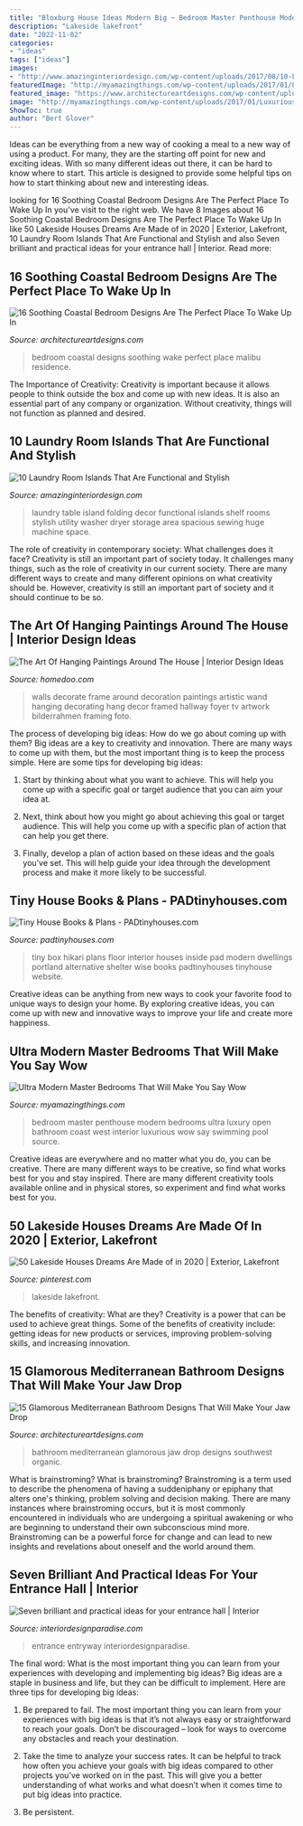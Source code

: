 ```yaml
---
title: "Bloxburg House Ideas Modern Big ~ Bedroom Master Penthouse Modern Bedrooms Ultra Luxury Open Bathroom Coast West Interior Luxurious Wow Say Swimming Pool Source"
description: "Lakeside lakefront"
date: "2022-11-02"
categories:
- "ideas"
tags: ["ideas"]
images:
- "http://www.amazinginteriordesign.com/wp-content/uploads/2017/08/10-Laundry-Room-Islands-That-Are-Functional-and-Stylish-3.jpg"
featuredImage: "http://myamazingthings.com/wp-content/uploads/2017/01/Luxurious-3-BHK-Villa-with-Swimming-pool-near-Airport-area_3-1024x564.jpg"
featured_image: "https://www.architectureartdesigns.com/wp-content/uploads/2014/12/15-Glamorous-Mediterranean-Bathroom-Designs-That-Will-Make-Your-Jaw-Drop-15-630x814.jpg"
image: "http://myamazingthings.com/wp-content/uploads/2017/01/Luxurious-3-BHK-Villa-with-Swimming-pool-near-Airport-area_3-1024x564.jpg"
ShowToc: true
author: "Bert Glover"
---
```



Ideas can be everything from a new way of cooking a meal to a new way of using a product. For many, they are the starting off point for new and exciting ideas. With so many different ideas out there, it can be hard to know where to start. This article is designed to provide some helpful tips on how to start thinking about new and interesting ideas.

	

		
looking for 16 Soothing Coastal Bedroom Designs Are The Perfect Place To Wake Up In you've visit to the right web. We have 8 Images about 16 Soothing Coastal Bedroom Designs Are The Perfect Place To Wake Up In like 50 Lakeside Houses Dreams Are Made of in 2020 | Exterior, Lakefront, 10 Laundry Room Islands That Are Functional and Stylish and also Seven brilliant and practical ideas for your entrance hall | Interior. Read more:
		
    
## 16 Soothing Coastal Bedroom Designs Are The Perfect Place To Wake Up In

<img loading=lazy src="https://www.architectureartdesigns.com/wp-content/uploads/2015/05/16-Soothing-Coastal-Bedroom-Designs-Are-The-Perfect-Place-To-Wake-Up-In-9.jpg" onerror="this.onerror=null;this.src='https://tse2.mm.bing.net/th?id=OIP.d_XA8bygv3naFHTX22myVQHaFk&amp;pid=15.1';" alt="16 Soothing Coastal Bedroom Designs Are The Perfect Place To Wake Up In">

_Source: architectureartdesigns.com_

>bedroom coastal designs soothing wake perfect place malibu residence. 

	

The Importance of Creativity:
Creativity is important because it allows people to think outside the box and come up with new ideas. It is also an essential part of any company or organization. Without creativity, things will not function as planned and desired.

    
## 10 Laundry Room Islands That Are Functional And Stylish

<img loading=lazy src="http://www.amazinginteriordesign.com/wp-content/uploads/2017/08/10-Laundry-Room-Islands-That-Are-Functional-and-Stylish-3.jpg" onerror="this.onerror=null;this.src='https://tse2.mm.bing.net/th?id=OIP.8esm_6sM0-gGKGxpqSx4LAHaLC&amp;pid=15.1';" alt="10 Laundry Room Islands That Are Functional and Stylish">

_Source: amazinginteriordesign.com_

>laundry table island folding decor functional islands shelf rooms stylish utility washer dryer storage area spacious sewing huge machine space. 

	

The role of creativity in contemporary society: What challenges does it face?
Creativity is still an important part of society today. It challenges many things, such as the role of creativity in our current society. There are many different ways to create and many different opinions on what creativity should be. However, creativity is still an important part of society and it should continue to be so.

    
## The Art Of Hanging Paintings Around The House | Interior Design Ideas

<img loading=lazy src="http://www.homedoo.com/wp-content/uploads/2013/05/how-to-hang-paintings-03.jpg" onerror="this.onerror=null;this.src='https://tse3.mm.bing.net/th?id=OIP.sxsEO_O_f-goPBmbSJOQyQHaJ4&amp;pid=15.1';" alt="The Art Of Hanging Paintings Around The House | Interior Design Ideas">

_Source: homedoo.com_

>walls decorate frame around decoration paintings artistic wand hanging decorating hang decor framed hallway foyer tv artwork bilderrahmen framing foto. 

	

The process of developing big ideas: How do we go about coming up with them?
Big ideas are a key to creativity and innovation. There are many ways to come up with them, but the most important thing is to keep the process simple. Here are some tips for developing big ideas:
1. Start by thinking about what you want to achieve. This will help you come up with a specific goal or target audience that you can aim your idea at.

2. Next, think about how you might go about achieving this goal or target audience. This will help you come up with a specific plan of action that can help you get there.

3. Finally, develop a plan of action based on these ideas and the goals you’ve set. This will help guide your idea through the development process and make it more likely to be successful.

    
## Tiny House Books &amp; Plans - PADtinyhouses.com

<img loading=lazy src="https://padtinyhouses.com/wp-content/uploads/2016/09/Hikari-Box-Tiny-House-Interior-683x1024.jpg" onerror="this.onerror=null;this.src='https://tse3.mm.bing.net/th?id=OIP.5fsM6Oah-YWqDRZYHtSl1QHaLG&amp;pid=15.1';" alt="Tiny House Books &amp; Plans - PADtinyhouses.com">

_Source: padtinyhouses.com_

>tiny box hikari plans floor interior houses inside pad modern dwellings portland alternative shelter wise books padtinyhouses tinyhouse website. 

	

Creative ideas can be anything from new ways to cook your favorite food to unique ways to design your home. By exploring creative ideas, you can come up with new and innovative ways to improve your life and create more happiness.

    
## Ultra Modern Master Bedrooms That Will Make You Say Wow

<img loading=lazy src="http://myamazingthings.com/wp-content/uploads/2017/01/Luxurious-3-BHK-Villa-with-Swimming-pool-near-Airport-area_3-1024x564.jpg" onerror="this.onerror=null;this.src='https://tse1.mm.bing.net/th?id=OIP.-XbkHQdqftSB0zGo1SaTAwHaEF&amp;pid=15.1';" alt="Ultra Modern Master Bedrooms That Will Make You Say Wow">

_Source: myamazingthings.com_

>bedroom master penthouse modern bedrooms ultra luxury open bathroom coast west interior luxurious wow say swimming pool source. 

	

Creative ideas are everywhere and no matter what you do, you can be creative. There are many different ways to be creative, so find what works best for you and stay inspired. There are many different creativity tools available online and in physical stores, so experiment and find what works best for you.

    
## 50 Lakeside Houses Dreams Are Made Of In 2020 | Exterior, Lakefront

<img loading=lazy src="https://i.pinimg.com/736x/33/da/cd/33dacddc5c6e7c714ca3ac83b2e27f88.jpg" onerror="this.onerror=null;this.src='https://tse2.mm.bing.net/th?id=OIP.AycvFizPbBlyRBI2HsvfyQHaLH&amp;pid=15.1';" alt="50 Lakeside Houses Dreams Are Made of in 2020 | Exterior, Lakefront">

_Source: pinterest.com_

>lakeside lakefront. 

	

The benefits of creativity: What are they?
Creativity is a power that can be used to achieve great things. Some of the benefits of creativity include: getting ideas for new products or services, improving problem-solving skills, and increasing innovation.

    
## 15 Glamorous Mediterranean Bathroom Designs That Will Make Your Jaw Drop

<img loading=lazy src="https://www.architectureartdesigns.com/wp-content/uploads/2014/12/15-Glamorous-Mediterranean-Bathroom-Designs-That-Will-Make-Your-Jaw-Drop-15-630x814.jpg" onerror="this.onerror=null;this.src='https://tse3.mm.bing.net/th?id=OIP.qBOW2J4bcvS464b6LmTkKAHaJk&amp;pid=15.1';" alt="15 Glamorous Mediterranean Bathroom Designs That Will Make Your Jaw Drop">

_Source: architectureartdesigns.com_

>bathroom mediterranean glamorous jaw drop designs southwest organic. 

	

What is brainstroming?
What is brainstroming? Brainstroming is a term used to describe the phenomena of having a suddeniphany or epiphany that alters one's thinking, problem solving and decision making. There are many instances where brainstroming occurs, but it is most commonly encountered in individuals who are undergoing a spiritual awakening or who are beginning to understand their own subconscious mind more. Brainstroming can be a powerful force for change and can lead to new insights and revelations about oneself and the world around them.

    
## Seven Brilliant And Practical Ideas For Your Entrance Hall | Interior

<img loading=lazy src="https://interiordesignparadise.com/wp-content/uploads/2016/12/Chandelier-in-entrance-hall.jpg" onerror="this.onerror=null;this.src='https://tse1.mm.bing.net/th?id=OIP.1_-hyUjca0oUmC2SG-AMmQHaLH&amp;pid=15.1';" alt="Seven brilliant and practical ideas for your entrance hall | Interior">

_Source: interiordesignparadise.com_

>entrance entryway interiordesignparadise. 

	

The final word: What is the most important thing you can learn from your experiences with developing and implementing big ideas?
Big ideas are a staple in business and life, but they can be difficult to implement. Here are three tips for developing big ideas:
1. Be prepared to fail. The most important thing you can learn from your experiences with big ideas is that it’s not always easy or straightforward to reach your goals. Don’t be discouraged – look for ways to overcome any obstacles and reach your destination.

2. Take the time to analyze your success rates. It can be helpful to track how often you achieve your goals with big ideas compared to other projects you’ve worked on in the past. This will give you a better understanding of what works and what doesn’t when it comes time to put big ideas into practice.

3. Be persistent.

